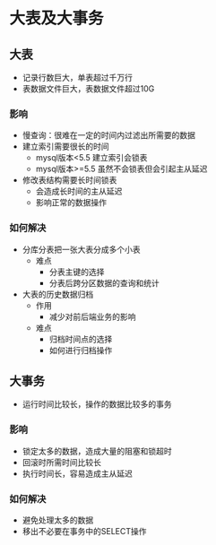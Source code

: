 # 大表及大事务

## 大表

* 记录行数巨大，单表超过千万行
* 表数据文件巨大，表数据文件超过10G

### 影响

* 慢查询：很难在一定的时间内过滤出所需要的数据
* 建立索引需要很长的时间
    * mysql版本<5.5 建立索引会锁表
    * mysql版本>=5.5 虽然不会锁表但会引起主从延迟
* 修改表结构需要长时间锁表
    * 会造成长时间的主从延迟
    * 影响正常的数据操作

### 如何解决
* 分库分表把一张大表分成多个小表
    * 难点
        * 分表主键的选择
        * 分表后跨分区数据的查询和统计
* 大表的历史数据归档
    * 作用
        * 减少对前后端业务的影响
    * 难点
        * 归档时间点的选择
        * 如何进行归档操作

## 大事务

* 运行时间比较长，操作的数据比较多的事务

### 影响

* 锁定太多的数据，造成大量的阻塞和锁超时
* 回滚时所需时间比较长
* 执行时间长，容易造成主从延迟

### 如何解决

* 避免处理太多的数据
* 移出不必要在事务中的SELECT操作